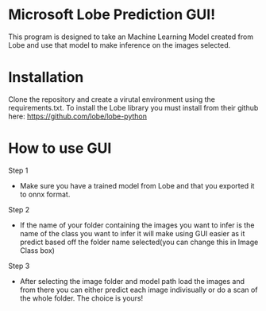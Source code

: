 # Microsoft Lobe Prediction GUI!

This program is designed to take an Machine Learning Model created from Lobe and use that
model to make inference on the images selected.

# Installation
Clone the repository and create a virutal environment using the requirements.txt. To install the Lobe library you must install from their github here: https://github.com/lobe/lobe-python

# How to use GUI

Step 1
* Make sure you have a trained model from Lobe and that you exported it to onnx format.

Step 2
* If the name of your folder containing the images you want to infer is the name of the class you want to infer
it will make using GUI easier as it predict based off the folder name selected(you can change this in Image Class box)

Step 3
* After selecting the image folder and model path load the images and from there you can either predict each image indivisually or do a scan of the whole folder. The choice is yours!

